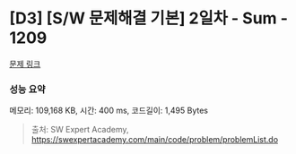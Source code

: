 # [D3] [S/W 문제해결 기본] 2일차 - Sum - 1209 

[문제 링크](https://swexpertacademy.com/main/code/problem/problemDetail.do?contestProbId=AV13_BWKACUCFAYh) 

### 성능 요약

메모리: 109,168 KB, 시간: 400 ms, 코드길이: 1,495 Bytes



> 출처: SW Expert Academy, https://swexpertacademy.com/main/code/problem/problemList.do